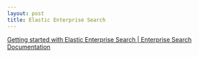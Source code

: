 ```yaml
---
layout: post
title: Elastic Enterprise Search
---
```


[Getting started with Elastic Enterprise Search \| Enterprise Search Documentation](https://www.elastic.co/guide/en/enterprise-search/current/start.html)



